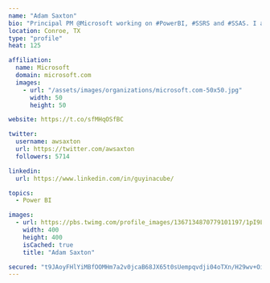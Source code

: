 ```yaml
---
name: "Adam Saxton"
bio: "Principal PM @Microsoft working on #PowerBI, #SSRS and #SSAS. I also go by @GuyInACube"
location: Conroe, TX
type: "profile"
heat: 125

affiliation:
  name: Microsoft
  domain: microsoft.com
  images:
    - url: "/assets/images/organizations/microsoft.com-50x50.jpg"
      width: 50
      height: 50

website: https://t.co/sfMHqOSfBC

twitter:
  username: awsaxton
  url: https://twitter.com/awsaxton
  followers: 5714

linkedin:
  url: https://www.linkedin.com/in/guyinacube/

topics:
  - Power BI

images:
  - url: https://pbs.twimg.com/profile_images/1367134870779101197/1pI9LWWn_400x400.jpg
    width: 400
    height: 400
    isCached: true
    title: "Adam Saxton"

secured: "t9JAoyFHlYiMBfOOMHm7a2v0jcaB68JX65t0sUempqvdji04oTXn/H29wv+Oi7JrCAJJdIgKbFSYYRbrhN0pwC8+MUntP2uketu/+5BtPYAoYlRXGLdKkjC8yya9HiR3sSDh8RF1C5QxYVqu6Y4oDOI8w+oOcrGMpgWkibUWqHZdErIpARrwWEQCHECe7T3eFw3BQFX/gYMRFFty+UDP9Jd9ZRTRQ2h1M9GV/++/vSNJLlZYkv4dkRrMQsACeMYEjFEW8l3H4JwqH2aZ8WJyE+lyra8dPLXrzvxF6WPIninhFyjjF+naj0uRzwBtohBTNDFmcBQFAp1yoZiNdHZZhLgWr80XfW+0tb7VeZz7gHMpex5QLD8Pxtgf8paq/RijoFVspGvtqSsA39ZohC2Ml3BhUDo40Z6xHULhQ1Xemwk=;TZyOkByhhqIu9YEeW58G1w=="
---
```


